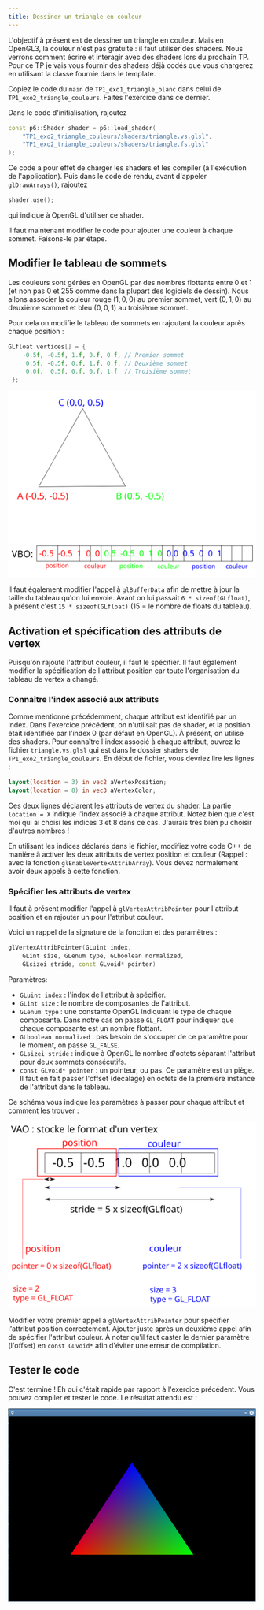 ```yaml
---
title: Dessiner un triangle en couleur
---
```


L'objectif à présent est de dessiner un triangle en couleur. Mais en OpenGL3, la couleur n'est pas gratuite : il faut utiliser des shaders. Nous verrons comment écrire et interagir avec des shaders lors du prochain TP. Pour ce TP je vais vous fournir des shaders déjà codés que vous chargerez en utilisant la classe fournie dans le template.

Copiez le code du `main` de `TP1_exo1_triangle_blanc` dans celui de `TP1_exo2_triangle_couleurs`. Faites l'exercice dans ce dernier.

Dans le code d'initialisation, rajoutez

```cpp
const p6::Shader shader = p6::load_shader(
    "TP1_exo2_triangle_couleurs/shaders/triangle.vs.glsl",
    "TP1_exo2_triangle_couleurs/shaders/triangle.fs.glsl"
);
```

Ce code a pour effet de charger les shaders et les compiler (à l'exécution de l'application). 
Puis dans le code de rendu, avant d'appeler `glDrawArrays()`, rajoutez

```cpp
shader.use();
```

qui indique à OpenGL d'utiliser ce shader.

Il faut maintenant modifier le code pour ajouter une couleur à chaque sommet. Faisons-le par étape.

## Modifier le tableau de sommets

Les couleurs sont gérées en OpenGL par des nombres flottants entre 0 et 1 (et non pas 0 et 255 comme dans la plupart des logiciels de dessin). Nous allons associer la couleur rouge $(1, 0, 0)$ au premier sommet, vert $(0, 1, 0)$ au deuxième sommet et bleu $(0, 0, 1)$ au troisième sommet.

Pour cela on modifie le tableau de sommets en rajoutant la couleur après chaque position :

```cpp
GLfloat vertices[] = { 
    -0.5f, -0.5f, 1.f, 0.f, 0.f, // Premier sommet
     0.5f, -0.5f, 0.f, 1.f, 0.f, // Deuxième sommet
     0.0f,  0.5f, 0.f, 0.f, 1.f  // Troisième sommet
 };
```

<div class="white-background">

![](img/vbo.svg)

</div>

Il faut également modifier l'appel à `glBufferData` afin de mettre à jour la taille du tableau qu'on lui envoie. Avant on lui passait `6 * sizeof(GLfloat)`, à présent c'est `15 * sizeof(GLfloat)` (15 = le nombre de floats du tableau).

## Activation et spécification des attributs de vertex

Puisqu'on rajoute l'attribut couleur, il faut le spécifier. Il faut également modifier la spécification de l'attribut position car toute l'organisation du tableau de vertex a changé.

### Connaître l'index associé aux attributs

Comme mentionné précédemment, chaque attribut est identifié par un index. Dans l'exercice précédent, on n'utilisait pas de shader, et la position était identifiée par l'index 0 (par défaut en OpenGL). À présent, on utilise des shaders. Pour connaître l'index associé à chaque attribut, ouvrez le fichier `triangle.vs.glsl` qui est dans le dossier `shaders` de `TP1_exo2_triangle_couleurs`. En début de fichier, vous devriez lire les lignes :

```glsl
layout(location = 3) in vec2 aVertexPosition;
layout(location = 8) in vec3 aVertexColor;
```

Ces deux lignes déclarent les attributs de vertex du shader. La partie `location = X` indique l'index associé à chaque attribut. Notez bien que c'est moi qui ai choisi les indices 3 et 8 dans ce cas. J'aurais très bien pu choisir d'autres nombres !

En utilisant les indices déclarés dans le fichier, modifiez votre code C++ de manière à activer les deux attributs de vertex position et couleur (Rappel : avec la fonction `glEnableVertexAttribArray`). Vous devez normalement avoir deux appels à cette fonction.

### Spécifier les attributs de vertex

Il faut à présent modifier l'appel à `glVertexAttribPointer` pour l'attribut position et en rajouter un pour l'attribut couleur.

Voici un rappel de la signature de la fonction et des paramètres :

```cpp
glVertexAttribPointer(GLuint index, 
    GLint size, GLenum type, GLboolean normalized, 
    GLsizei stride, const GLvoid* pointer)
```

Paramètres:

- `GLuint index` : l'index de l'attribut à spécifier.
- `GLint size` : le nombre de composantes de l'attribut.
- `GLenum type` : une constante OpenGL indiquant le type de chaque composante. Dans notre cas on passe `GL_FLOAT` pour indiquer que chaque composante est un nombre flottant.
- `GLboolean normalized` : pas besoin de s'occuper de ce paramètre pour le moment, on passe `GL_FALSE`.
- `GLsizei stride` : indique à OpenGL le nombre d'octets séparant l'attribut pour deux sommets consécutifs.
- `const GLvoid* pointer` : un pointeur, ou pas. Ce paramètre est un piège. Il faut en fait passer l'offset (décalage) en octets de la premiere instance de l'attribut dans le tableau.

Ce schéma vous indique les paramètres à passer pour chaque attribut et comment les trouver :

<div class="white-background">

![](img/vao.svg)

</div>

Modifier votre premier appel à `glVertexAttribPointer` pour spécifier l'attribut position correctement. Ajouter juste après un deuxième appel afin de spécifier l'attribut couleur. À noter qu'il faut caster le dernier paramètre (l'offset) en `const GLvoid*` afin d'éviter une erreur de compilation.

## Tester le code

C'est terminé ! Eh oui c'était rapide par rapport à l'exercice précédent. Vous pouvez compiler et tester le code. Le résultat attendu est :

![](img/triangle.png)